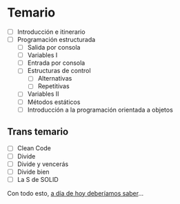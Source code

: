 # Temario 

- [ ] Introducción e itinerario
- [ ] Programación estructurada
  - [ ] Salida por consola
  - [ ] Variables I
  - [ ] Entrada por consola
  - [ ] Estructuras de control
    - [ ] Alternativas
    - [ ] Repetitivas
  - [ ] Variables II
  - [ ] Métodos estáticos
  - [ ] Introducción a la programación orientada a objetos

## Trans temario

- [ ] Clean Code
- [ ] Divide
- [ ] Divide y vencerás
- [ ] Divide bien
- [ ] La S de SOLID

Con todo esto, [a día de hoy deberíamos saber](aDiaDeHoy.md)...
